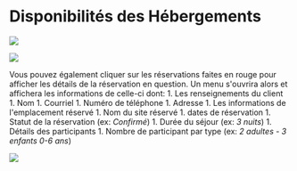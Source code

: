 # Disponibilités des Hébergements

![](https://api.monosnap.com/rpc/file/download?id=AkmIwJr723hrvBRzkhthh47gNGE3N5)

![](https://api.monosnap.com/rpc/file/download?id=anfTRdwnjQYcThYW345Wuymo8uclzB)

Vous pouvez également cliquer sur les réservations faites en rouge pour afficher les détails de la réservation en question. Un menu s'ouvrira alors et affichera les informations de celle-ci dont: 
1. 
Les renseignements du client
    1. 
Nom
    1. 
Courriel
    1. 
Numéro de téléphone
    1. 
Adresse
1. 
Les informations de l'emplacement réservé
    1. 
Nom du site réservé
    1. 
dates de réservation
    1. 
Statut de la réservation (ex: *Confirmé*)
1. 
Durée du séjour (ex: *3 nuits*)
1. 
Détails des participants
    1. Nombre de participant par type (ex: *2 adultes - 3 enfants 0-6 ans*)

![](https://api.monosnap.com/rpc/file/download?id=aa0xCEmdJ5QbE5ce5qFzWdDiBQ2S6k)